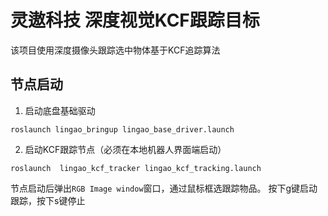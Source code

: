 # 灵遨科技 深度视觉KCF跟踪目标

该项目使用深度摄像头跟踪选中物体基于KCF追踪算法

## 节点启动

1. 启动底盘基础驱动
``` linux
roslaunch lingao_bringup lingao_base_driver.launch
```

2. 启动KCF跟踪节点（必须在本地机器人界面端启动）
``` linux
roslaunch  lingao_kcf_tracker lingao_kcf_tracking.launch
```
节点启动后弹出`RGB Image window`窗口，通过鼠标框选跟踪物品。
按下g键启动跟踪，按下s键停止

